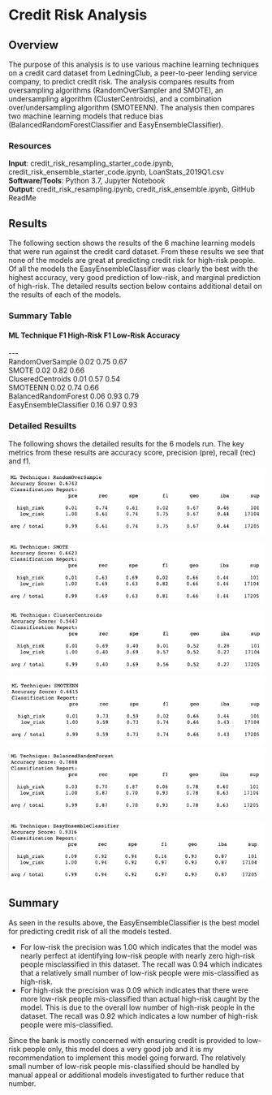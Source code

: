 # Credit Risk Analysis

## Overview
The purpose of this analysis is to use various machine learning techniques on a credit card dataset from LedningClub, a peer-to-peer lending service company, to predict credit risk. The analysis compares results from oversampling algorithms (RandomOverSampler and SMOTE), an undersampling algorithm (ClusterCentroids), and a combination over/undersampling algorithm (SMOTEENN). The analysis then compares two machine learning models that reduce bias (BalancedRandomForestClassifier and EasyEnsembleClassifier).

### Resources
**Input**: credit_risk_resampling_starter_code.ipynb, credit_risk_ensemble_starter_code.ipynb, LoanStats_2019Q1.csv <br/>
**Software/Tools**: Python 3.7, Jupyter Notebook <br/>
**Output**: credit_risk_resampling.ipynb, credit_risk_ensemble.ipynb, GitHub ReadMe <br/>

## Results
The following section shows the results of the 6 machine learning models that were run against the credit card dataset. From these results we see that none of the models are great at predicting credit risk for high-risk people. Of all the models the EasyEnsembleClassifier was clearly the best with the highest accuracy, very good prediction of low-risk, and marginal prediction of high-risk. The detailed results section below contains additional detail on the results of each of the models.

### Summary Table
#### ML Technique            F1 High-Risk    F1 Low-Risk     Accuracy<br/>
---<br/>
RandomOverSample            0.02            0.75            0.67<br/>
SMOTE                       0.02            0.82            0.66<br/>
CluseredCentroids           0.01            0.57            0.54<br/>
SMOTEENN                    0.02            0.74            0.66<br/>
BalancedRandomForest        0.06            0.93            0.79<br/>
EasyEnsembleClassifier      0.16            0.97            0.93<br/>

### Detailed Resuilts
The following shows the detailed results for the 6 models run. The key metrics from these results are accuracy score, precision (pre), recall (rec) and f1.

![RandomOverSample](https://github.com/mhorstman/Credit_Risk_Analysis/blob/main/Output/RandomOverSample.png)

![SMOTE](https://github.com/mhorstman/Credit_Risk_Analysis/blob/main/Output/SMOTE.png)

![CluseredCentroids](https://github.com/mhorstman/Credit_Risk_Analysis/blob/main/Output/CluseredCentroids.png)

![SMOTEENN](https://github.com/mhorstman/Credit_Risk_Analysis/blob/main/Output/SMOTEENN.png)

![BalancedRandomForest](https://github.com/mhorstman/Credit_Risk_Analysis/blob/main/Output/BalancedRandomForest.png)

![EasyEnsembleClassifier](https://github.com/mhorstman/Credit_Risk_Analysis/blob/main/Output/EasyEnsembleClassifier.png)

## Summary
As seen in the results above, the EasyEnsembleClassifier is the best model for predicting credit risk of all the models tested.  
- For low-risk the precision was 1.00 which indicates that the model was nearly perfect at identifying low-risk people with nearly zero high-risk people misclassified in this dataset. The recall was 0.94 which indicates that a relatively small number of low-risk people were mis-classified as high-risk.
- For high-risk the precision was 0.09 which indicates that there were more low-risk people mis-classified than actual high-risk caught by the model. This is due to the overall low number of high-risk people in the dataset. The recall was 0.92 which indicates a low number of high-risk people were mis-classified. 

Since the bank is mostly concerned with ensuring credit is provided to low-risk people only, this model does a very good job and it is my recommendation to implement this model going forward. The relatively small number of low-risk people mis-classified should be handled by manual appeal or additional models investigated to further reduce that number. 